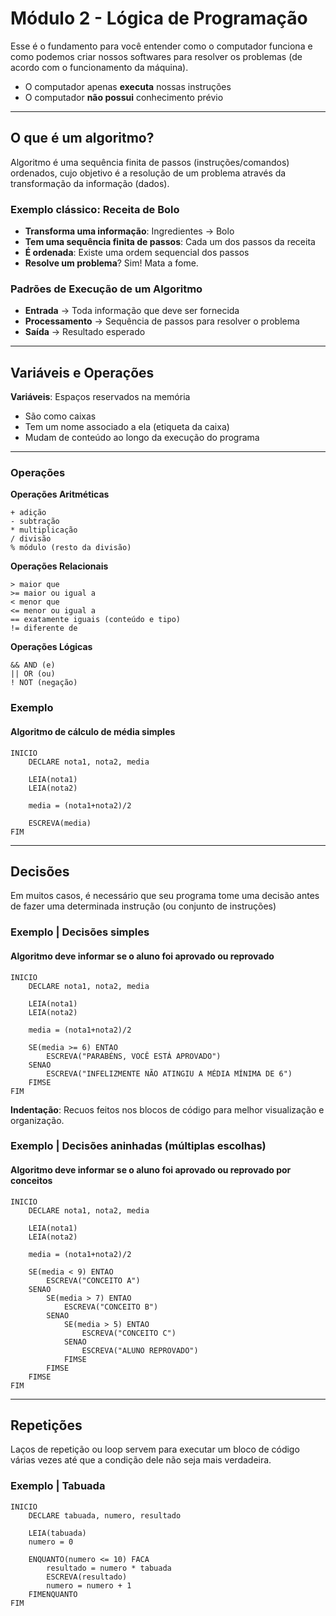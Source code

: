 # Módulo 2 - Lógica de Programação

Esse é o fundamento para você entender como o computador funciona e como podemos criar nossos softwares para resolver os problemas (de acordo com o funcionamento da máquina).

- O computador apenas **executa** nossas instruções
- O computador **não possui** conhecimento prévio
___
## O que é um algoritmo?
Algoritmo é uma sequência finita de passos (instruções/comandos) ordenados, cujo objetivo é a resolução de um problema através da transformação da informação (dados).

### Exemplo clássico: Receita de Bolo
- **Transforma uma informação**: Ingredientes -> Bolo
- **Tem uma sequência finita de passos**: Cada um dos passos da receita
- **É ordenada**: Existe uma ordem sequencial dos passos
- **Resolve um problema**? Sim! Mata a fome.

### Padrões de Execução de um Algoritmo
- **Entrada** -> Toda informação que deve ser fornecida
- **Processamento** -> Sequência de passos para resolver o problema 
- **Saída** -> Resultado esperado

___
## Variáveis e Operações

**Variáveis**: Espaços reservados na memória
- São como caixas
- Tem um nome associado a ela (etiqueta da caixa)
- Mudam de conteúdo ao longo da execução do programa
___
### Operações

**Operações Aritméticas**

    + adição
    - subtração
    * multiplicação
    / divisão
    % módulo (resto da divisão)

**Operações Relacionais**

    > maior que
    >= maior ou igual a
    < menor que
    <= menor ou igual a
    == exatamente iguais (conteúdo e tipo)
    != diferente de

**Operações Lógicas**

    && AND (e)
    || OR (ou)
    ! NOT (negação)

### Exemplo
#### Algoritmo de cálculo de média simples

    INICIO
        DECLARE nota1, nota2, media

        LEIA(nota1)
        LEIA(nota2)
        
        media = (nota1+nota2)/2
        
        ESCREVA(media)
    FIM
___
## Decisões
Em muitos casos, é necessário que seu programa tome uma decisão antes de fazer uma determinada instrução (ou conjunto de instruções)

### Exemplo | Decisões simples
#### Algoritmo deve informar se o aluno foi aprovado ou reprovado
    INICIO
        DECLARE nota1, nota2, media
       
        LEIA(nota1)
        LEIA(nota2)

        media = (nota1+nota2)/2

        SE(media >= 6) ENTAO
            ESCREVA("PARABÉNS, VOCÊ ESTÁ APROVADO")
        SENAO
            ESCREVA("INFELIZMENTE NÃO ATINGIU A MÉDIA MÍNIMA DE 6")
        FIMSE
    FIM

**Indentação**: Recuos feitos nos blocos de código para melhor visualização e organização.

### Exemplo | Decisões aninhadas (múltiplas escolhas)
#### Algoritmo deve informar se o aluno foi aprovado ou reprovado por conceitos
    INICIO
        DECLARE nota1, nota2, media
       
        LEIA(nota1)
        LEIA(nota2)

        media = (nota1+nota2)/2

        SE(media < 9) ENTAO
            ESCREVA("CONCEITO A")
        SENAO
            SE(media > 7) ENTAO
                ESCREVA("CONCEITO B")
            SENAO
                SE(media > 5) ENTAO
                    ESCREVA("CONCEITO C")
                SENAO
                    ESCREVA("ALUNO REPROVADO")
                FIMSE
            FIMSE
        FIMSE
    FIM
___
## Repetições
Laços de repetição ou loop servem para executar um bloco de código várias vezes até que a condição dele não seja mais verdadeira.

### Exemplo | Tabuada
    INICIO
        DECLARE tabuada, numero, resultado

        LEIA(tabuada)
        numero = 0

        ENQUANTO(numero <= 10) FACA
            resultado = numero * tabuada
            ESCREVA(resultado)
            numero = numero + 1
        FIMENQUANTO
    FIM